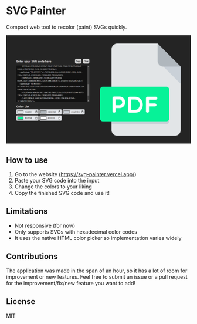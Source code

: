 # SVG Painter

Compact web tool to recolor (paint) SVGs quickly.

![SVG Painter](github/svg-painter.png)

## How to use

1. Go to the website (https://svg-painter.vercel.app/)
2. Paste your SVG code into the input
3. Change the colors to your liking
4. Copy the finished SVG code and use it!

## Limitations

- Not responsive (for now)
- Only supports SVGs with hexadecimal color codes
- It uses the native HTML color picker so implementation varies widely

## Contributions
The application was made in the span of an hour, so it has a lot of room for improvement or new features. Feel free to submit an issue or a pull request for the improvement/fix/new feature you want to add!

## License

MIT
